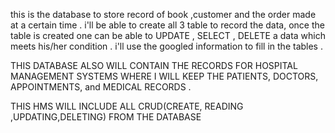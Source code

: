 this is the database to store record of book ,customer and the order made at
a certain time . i'll be able to create all 3 table to record the data, once the table is created one can be able to 
UPDATE , SELECT , DELETE  a data which meets his/her condition .
i'll use the googled information to fill in the tables .


THIS DATABASE ALSO WILL CONTAIN THE RECORDS FOR HOSPITAL MANAGEMENT SYSTEMS  WHERE I WILL KEEP THE PATIENTS, DOCTORS, APPOINTMENTS, and MEDICAL RECORDS .

 THIS HMS WILL INCLUDE ALL CRUD(CREATE, READING ,UPDATING,DELETING) FROM THE DATABASE 